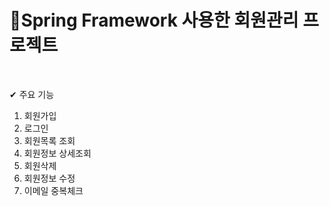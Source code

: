 # 🎈Spring Framework 사용한 회원관리 프로젝트
<br>

✔ 주요 기능

1. 회원가입
2. 로그인
3. 회원목록 조회
4. 회원정보 상세조회
5. 회원삭제
6. 회원정보 수정
7. 이메일 중복체크
